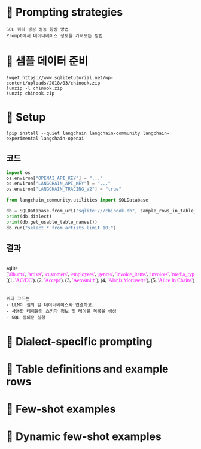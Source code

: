 # 👋 Prompting strategies
```
SQL 쿼리 생성 성능 향상 방법
Prompt에서 데이터베이스 정보를 가져오는 방법
```

# 👋 샘플 데이터 준비
```ssh
!wget https://www.sqlitetutorial.net/wp-content/uploads/2018/03/chinook.zip
!unzip -l chinook.zip
!unzip chinook.zip
```
# 👋 Setup
```ssh
!pip install --quiet langchain langchain-community langchain-experimental langchain-openai
```
## 코드
```python
import os
os.environ["OPENAI_API_KEY"] = "..."
os.environ["LANGCHAIN_API_KEY"] = "..."
os.environ["LANGCHAIN_TRACING_V2"] = "true"

from langchain_community.utilities import SQLDatabase

db = SQLDatabase.from_uri("sqlite:///chinook.db", sample_rows_in_table_info=3)
print(db.dialect)
print(db.get_usable_table_names())
db.run("select * from artists limit 10;")
```
## 결과
<pre>
<span style="font-family: Consolas">
<span style="color: #000000">sqlite</span>
<span style="color: #000000">[</span><span style="color: #ff00ff">'albums'</span><span style="color: #000000">, </span><span style="color: #ff00ff">'artists'</span><span style="color: #000000">, </span><span style="color: #ff00ff">'customers'</span><span style="color: #000000">, </span><span style="color: #ff00ff">'employees'</span><span style="color: #000000">, </span><span style="color: #ff00ff">'genres'</span><span style="color: #000000">, </span><span style="color: #ff00ff">'invoice_items'</span><span style="color: #000000">, </span><span style="color: #ff00ff">'invoices'</span><span style="color: #000000">, </span><span style="color: #ff00ff">'media_types'</span><span style="color: #000000">, </span><span style="color: #ff00ff">'playlist_track'</span><span style="color: #000000">, </span><span style="color: #ff00ff">'playlists'</span><span style="color: #000000">, </span><span style="color: #ff00ff">'tracks'</span><span style="color: #000000">]</span>
<span style="color: #000000">[(1, </span><span style="color: #ff00ff">'AC/DC'</span><span style="color: #000000">), (2, </span><span style="color: #ff00ff">'Accept'</span><span style="color: #000000">), (3, </span><span style="color: #ff00ff">'Aerosmith'</span><span style="color: #000000">), (4, </span><span style="color: #ff00ff">'Alanis Morissette'</span><span style="color: #000000">), (5, </span><span style="color: #ff00ff">'Alice In Chains'</span><span style="color: #000000">), (6, </span><span style="color: #ff00ff">'Ant&ocirc;nio Carlos Jobim'</span><span style="color: #000000">), (7, </span><span style="color: #ff00ff">'Apocalyptica'</span><span style="color: #000000">), (8, </span><span style="color: #ff00ff">'Audioslave'</span><span style="color: #000000">), (9, </span><span style="color: #ff00ff">'BackBeat'</span><span style="color: #000000">), (10, </span><span style="color: #ff00ff">'Billy Cobham'</span><span style="color: #000000">)]</span>
</span>
</pre>

```
위의 코드는 
- LLM이 질의 할 데이터베이스와 연결하고,
- 사용할 테이블의 스키마 정보 및 테이블 목록을 생성
- SQL 질의문 실행
```

# 👋 Dialect-specific prompting
# 👋 Table definitions and example rows
# 👋 Few-shot examples
# 👋 Dynamic few-shot examples
